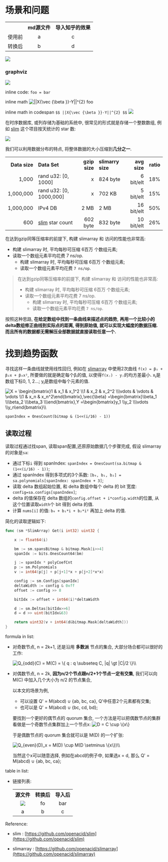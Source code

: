 
# 场景和问题

<table>
<tr class="header">
<th style="text-align: left;"></th>
<th style="text-align: center;">md源文件</th>
<th style="text-align: center;">导入知乎的效果</th>
</tr>
<tr class="odd">
<td style="text-align: left;">使用前</td>
<td style="text-align: center;">a</td>
<td style="text-align: center;">c</td>
</tr>
<tr class="even">
<td style="text-align: left;">转换后</td>
<td style="text-align: center;">b</td>
<td style="text-align: center;">d</td>
</tr>
</table>

![](https://cdn.jsdelivr.net/gh/drmingdrmer/md2test@my_branch/simple/graphLRAHardedge--LinktextBRound-38e149134ebbdae5.jpg)

### graphviz

![](https://cdn.jsdelivr.net/gh/drmingdrmer/md2test@my_branch/simple/digraphRnodeshape=plaintextrankd-e723805f61ebc412.jpg)

inline code: `foo = bar`

inline math <img src="https://www.zhihu.com/equation?tex=%20%7C%7CX%7B%5Cvec%20%7B%5Cbeta%20%7D%7D-Y%7C%7C%5E%7B2%7D%20" alt=" ||X{\vec {\beta }}-Y||^{2} " class="ee_img tr_noresize" eeimg="1"> foo

inline math in codespan `$$ ||X{\vec {\beta }}-Y||^{2} $$`
![](https://cdn.jsdelivr.net/gh/drmingdrmer/md2test@my_branch/simple/18b61671112f3aeb-slim.jpg)

在时序数据库, 或列存储为基础的系统中, 很常见的形式就是存储一个整数数组,
例如 [slim](https://github.com/openacid/slim) 这个项目按天统计的 star 数:

![](https://cdn.jsdelivr.net/gh/drmingdrmer/md2test@my_branch/simple/18b61671112f3aeb-slim.jpg)

我们可以利用数据分布的特点, 将整体数据的大小压缩到**几分之一**.

<table>
<tr class="header">
<th style="text-align: right;">Data size</th>
<th style="text-align: left;">Data Set</th>
<th style="text-align: right;">gzip size</th>
<th style="text-align: left;">slimarry size</th>
<th style="text-align: right;">avg size</th>
<th style="text-align: right;">ratio</th>
</tr>
<tr class="odd">
<td style="text-align: right;">1,000</td>
<td style="text-align: left;">rand u32: [0, 1000]</td>
<td style="text-align: right;">x</td>
<td style="text-align: left;">824 byte</td>
<td style="text-align: right;">6 bit/elt</td>
<td style="text-align: right;">18%</td>
</tr>
<tr class="even">
<td style="text-align: right;">1,000,000</td>
<td style="text-align: left;">rand u32: [0, 1000,000]</td>
<td style="text-align: right;">x</td>
<td style="text-align: left;">702 KB</td>
<td style="text-align: right;">5 bit/elt</td>
<td style="text-align: right;">15%</td>
</tr>
<tr class="odd">
<td style="text-align: right;">1,000,000</td>
<td style="text-align: left;">IPv4 DB</td>
<td style="text-align: right;">2 MB</td>
<td style="text-align: left;">2 MB</td>
<td style="text-align: right;">16 bit/elt</td>
<td style="text-align: right;">50%</td>
</tr>
<tr class="even">
<td style="text-align: right;">600</td>
<td style="text-align: left;"><a href="https://github.com/openacid/slim">slim</a> star count</td>
<td style="text-align: right;">602 byte</td>
<td style="text-align: left;">832 byte</td>
<td style="text-align: right;">10 bit/elt</td>
<td style="text-align: right;">26%</td>
</tr>
</table>

在达到gzip同等压缩率的前提下, 构建 slimarray 和 访问的性能也非常高:

-   构建 slimarray 时, 平均每秒可压缩 6百万 个数组元素;
-   读取一个数组元素平均花费 7 ns/op.
    -   构建 slimarray 时, 平均每秒可压缩 6百万 个数组元素;
    -   读取一个数组元素平均花费 `7 ns/op`.

> 在达到gzip同等压缩率的前提下, 构建 slimarray 和 访问的性能也非常高:
> 
> -   构建 slimarray 时, 平均每秒可压缩 6百万 个数组元素;
> -   读取一个数组元素平均花费 7 ns/op.
>     -   构建 slimarray 时, 平均每秒可压缩 6百万 个数组元素;
>     -   读取一个数组元素平均花费 `7 ns/op`.


按照这种思路, **在给定数组中找到一条曲线来描述点的趋势,**
**再用一个比较小的delta数组修正曲线到实际点的距离, 得到原始值, 就可以实现大幅度的数据压缩. 而且所有的数据都无需解压全部数据就直接读取任意一个.**

# 找到趋势函数

寻找这样一条曲线就使用线性回归,
例如在 [slimarray](https://github.com/openacid/slimarray) 中使用2次曲线 `f(x) = β₁ + β₂x + β₃x²`, 所要做的就是确定每个βᵢ的值,
以使得`f(xⱼ) - yⱼ`的均方差最小. xⱼ是数组下标0, 1, 2...; yⱼ是数组中每个元素的值.

<img src="https://www.zhihu.com/equation?tex=X%20%3D%20%5Cbegin%7Bbmatrix%7D1%20%20%20%20%20%20%26%20x_1%20%20%20%20%26%20x_1%5E2%20%5C%5C1%20%20%20%20%20%20%26%20x_2%20%20%20%20%26%20x_2%5E2%20%5C%5C%5Cvdots%20%26%20%5Cvdots%20%26%20%5Cvdots%20%20%20%20%5C%5C1%20%20%20%20%20%20%26%20x_n%20%20%20%20%26%20x_n%5E2%5Cend%7Bbmatrix%7D%2C%5Cvec%7B%5Cbeta%7D%20%3D%5Cbegin%7Bbmatrix%7D%5Cbeta_1%20%5C%5C%5Cbeta_2%20%5C%5C%5Cbeta_3%20%5C%5C%5Cend%7Bbmatrix%7D%2CY%20%3D%5Cbegin%7Bbmatrix%7Dy_1%20%5C%5Cy_2%20%5C%5C%5Cvdots%20%5C%5Cy_n%5Cend%7Bbmatrix%7D%5C%5C" alt="X = \begin{bmatrix}1      & x_1    & x_1^2 \\1      & x_2    & x_2^2 \\\vdots & \vdots & \vdots    \\1      & x_n    & x_n^2\end{bmatrix},\vec{\beta} =\begin{bmatrix}\beta_1 \\\beta_2 \\\beta_3 \\\end{bmatrix},Y =\begin{bmatrix}y_1 \\y_2 \\\vdots \\y_n\end{bmatrix}\\" class="ee_img tr_noresize" eeimg="1">

`spanIndex = OnesCount(bitmap & (1<<(i/16) - 1))`

## 读取过程

读取过程通过找span, 读取span配置,还原原始数据几个步骤完成, 假设 slimarray 的对象是`sa`:

-   通过下标`i` 得到 spanIndex: `spanIndex = OnesCount(sa.bitmap & (1<<(i/16) - 1))`;
-   通过 spanIndex 得到多项式的3个系数: `[b₀, b₁, b₂] = sa.polynomials[spanIndex: spanIndex + 3]`;
-   读取 delta 数组起始位置, 和 delta 数组中每个 delta 的 bit 宽度: `config=sa.configs[spanIndex]`;
-   delta 的值保存在 delta 数组的`config.offset + i*config.width`的位置, 从这个位置读取`width`个 bit 得到 delta 的值.
-   计算 `nums[i]` 的值: `b₀ + b₁*i + b₂*i²` 再加上 delta 的值.

简化的读取逻辑如下:

```go
func (sm *SlimArray) Get(i int32) uint32 {

    x := float64(i)

    bm := sm.spansBitmap & bitmap.Mask[i>>4]
    spanIdx := bits.OnesCount64(bm)

    j := spanIdx * polyCoefCnt
    p := sm.Polynomials
    v := int64(p[j] + p[j+1]*x + p[j+2]*x*x)

    config := sm.Configs[spanIdx]
    deltaWidth := config & 0xff
    offset := config >> 8

    bitIdx := offset + int64(i)*deltaWidth

    d := sm.Deltas[bitIdx>>6]
    d = d >> uint(bitIdx&63)

    return uint32(v + int64(d&bitmap.Mask[deltaWidth]))
}
```

formula in list:

-   对奇数节点, n = 2k+1, 还是沿用 **多数派** 节点的集合, 大部分场合都可以很好的工作:

    <img src="https://www.zhihu.com/equation?tex=Q_%7Bodd%7D%28C%29%20%3D%20M%28C%29%20%3D%20%5C%7B%20q%20%3A%20q%20%5Csubseteq%20C%2C%20%20%7Cq%7C%20%5Cgt%20%7CC%7C/2%20%5C%7D%5C%5C" alt="Q_{odd}(C) = M(C) = \{ q : q \subseteq C,  |q| \gt |C|/2 \}\\" class="ee_img tr_noresize" eeimg="1">

-   对偶数节点, n = 2k, **因为n/2个节点跟n/2+1个节点一定有交集**,
    我们可以向 M(C) 中加入几个大小为 n/2 的节点集合,

    以本文的场景为例,

    -   可以设置 Q' = M(abcd) ∪ {ab, bc, ca}, Q'中任意2个元素都有交集;
    -   也可以是 Q' = M(abcd) ∪ {bc, cd, bd};

    要找到一个更好的偶节点的 quorum 集合, 一个方法是可以把偶数节点的集群看做是一个奇数节点集群加上一个节点x:
    <img src="https://www.zhihu.com/equation?tex=%20D%20%3D%20C%20%5Ccup%20%5C%7Bx%5C%7D%20" alt=" D = C \cup \{x\} " class="ee_img tr_noresize" eeimg="1">

    于是偶数节点的 quorum 集合就可以是 M(D) 的一个扩张:

    <img src="https://www.zhihu.com/equation?tex=Q_%7Beven%7D%28D%29_x%20%3D%20M%28D%29%20%5Ccup%20M%28D%20%5Csetminus%20%5C%7Bx%5C%7D%29%5C%5C" alt="Q_{even}(D)_x = M(D) \cup M(D \setminus \{x\})\\" class="ee_img tr_noresize" eeimg="1">

    当然这个x可以随意选择, 例如在abcd的例子中, 如果选x = d, 那么
    Q' = M(abcd) ∪ {ab, bc, ca};

table in list:

-   链接列表:

    <table>
    <tr class="header">
    <th style="text-align: center;">源文件</th>
    <th style="text-align: center;">转换后</th>
    <th style="text-align: center;">导入后</th>
    </tr>
    <tr class="odd">
    <td style="text-align: center;"><img src="https://cdn.jsdelivr.net/gh/drmingdrmer/md2test@my_branch/simple/18b61671112f3aeb-slim.jpg" /></td>
    <td style="text-align: center;">fo</td>
    <td style="text-align: center;">bar</td>
    </tr>
    <tr class="even">
    <td style="text-align: center;">a</td>
    <td style="text-align: center;">b</td>
    <td style="text-align: center;">c</td>
    </tr>
    </table>



Reference:

- slim : [https://github.com/openacid/slim](https://github.com/openacid/slim)

- slimarray : [https://github.com/openacid/slimarray](https://github.com/openacid/slimarray)


[slim]: https://github.com/openacid/slim "slim"
[slimarray]: https://github.com/openacid/slimarray "slimarray"